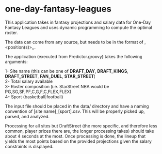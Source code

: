 one-day-fantasy-leagues
=======================
This application takes in fantasy projections and salary data for One-Day Fantasy Leagues and uses dynamic programming to compute the optimal roster.

The data can come from any source, but needs to be in the format of <player name>,<position(s)>,<projection>,<salary>.

The application (executed from Predictor.groovy) takes the following arguments:
<dd>
<dt>1- Site name (this can be one of <b>DRAFT_DAY</b>, <b>DRAFT_KINGS</b>, <b>DRAFT_STREET</b>, <b>FAN_DUEL</b>, <b>STAR_STREET</b>)</dt>
<dt>2- Total salary available</dt>
<dt>3- Roster composition (i.e. StarStreet NBA would be PG,SG,SF,PF,C,G,F,C,FLEX,FLEX)</dt>
<dt>4- Sport (basketball|football)</dt>
</dd>

The input file should be placed in the data/ directory and have a naming convention of [site name]_[sport].csv.  This will be properly picked up, parsed, and analyzed.

Processing for all sites but DraftStreet (the more specific, and therefore less common, player prices there are, the longer processing takes) should take about 4 seconds at the most.  Once processing is done, the lineup that yields the most points based on the provided projections given the salary constraints is displayed.
